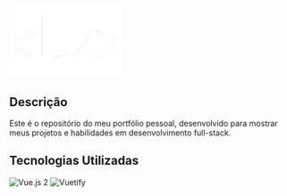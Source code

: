 # ![Porfolio](public/myLogoDark.png)

## Descrição

Este é o repositório do meu portfólio pessoal, desenvolvido para mostrar meus projetos e habilidades em desenvolvimento full-stack.


## Tecnologias Utilizadas

![Vue.js 2](https://img.shields.io/badge/Vue%20js-35495E?style=for-the-badge&logo=vuedotjs&logoColor=4FC08D)
![Vuetify](https://img.shields.io/badge/Vuetify-1867C0?style=for-the-badge&logo=vuetify&logoColor=white)

